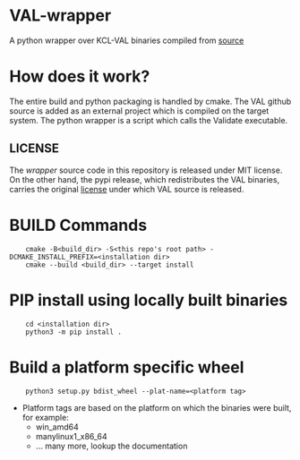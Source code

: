 # VAL-wrapper
A python wrapper over KCL-VAL binaries compiled from [source](https://github.com/KCL-Planning/VAL)

How does it work?
=================

The entire build and python packaging is handled by cmake. The VAL github source is added as an external project which is compiled on the target system. The python wrapper is a script which calls the Validate executable.

LICENSE
-------
The *wrapper* source code in this repository is released under MIT license. On the other hand, the pypi release, which redistributes the VAL binaries, carries the original [license](https://github.com/KCL-Planning/VAL/blob/3c7a1f330bdab0ba28a4762bb45c3f06c27fb6d4/LICENSE) under which VAL source is released.

# BUILD Commands

        cmake -B<build_dir> -S<this repo's root path> -DCMAKE_INSTALL_PREFIX=<installation dir>
        cmake --build <build_dir> --target install

# PIP install using locally built binaries

        cd <installation dir>
        python3 -m pip install .

# Build a platform specific wheel
        python3 setup.py bdist_wheel --plat-name=<platform tag>

  - Platform tags are based on the platform on which the binaries were built, for example:
    - win_amd64
    - manylinux1_x86_64
    - ... many more, lookup the documentation